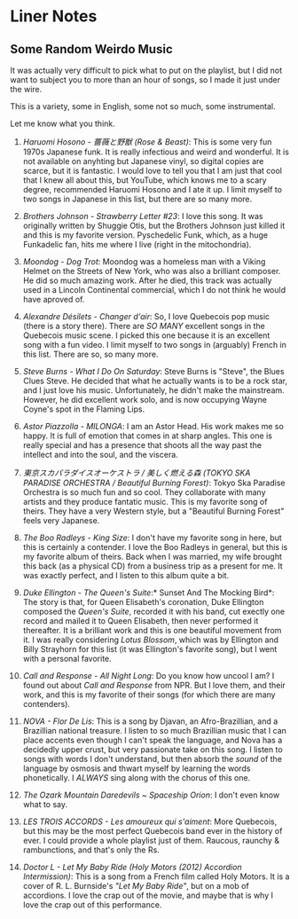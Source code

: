# Liner Notes

## Some Random Weirdo Music

It was actually very difficult to pick what to put on the playlist, but I did not want to subject you to
more than an hour of songs, so I made it just under the wire.

This is a variety, some in English, some not so much, some instrumental.

Let me know what you think.

1. *Haruomi Hosono - 薔薇と野獣 (Rose & Beast)*: This is some very fun 1970s Japanese funk. It is really infectious and weird and wonderful. It is not available on
anyhting but Japanese vinyl, so digital copies are scarce, but it is fantastic. I would love to tell you that I am just that cool that I knew all about this, but YouTube, which knows me to a scary
degree, recommended Haruomi Hosono and I ate it up. I limit myself to two songs in Japanese in this list, but there are so many more.

2. *Brothers Johnson - Strawberry Letter #23*: I love this song. It was originally written by Shuggie Otis, but the Brothers Johnson just killed it and this is
my favorite version. Pyschedelic Funk, which, as a huge Funkadelic fan, hits me where I live (right in the mitochondria).

3. *Moondog - Dog Trot*: Moondog was a homeless man with a Viking Helmet on the Streets of New York, who was also a brilliant composer. He did
so much amazing work. After he died, this track was actually used in a Lincoln Continental commercial, which I do not
think he would have aproved of.

4. *Alexandre Désilets - Changer d'air*: So, I love Quebecois pop music (there is a story there). There are *SO MANY* excellent songs in the Quebecois music
scene. I picked this one because it is an excellent song with a fun video. I limit myself to two songs in (arguably) French in this list. There are so, so many more.

5. *Steve Burns - What I Do On Saturday*: Steve Burns is "Steve", the Blues Clues Steve. He decided that what he actually wants is to be a rock star, and I
just love his music. Unfortunately, he didn't make the mainstream. However, he did excellent work solo, and is now
occupying Wayne Coyne's spot in the Flaming Lips.

6. *Astor Piazzolla - MILONGA*: I am an Astor Head. His work makes me so happy. It is full of emotion that comes in at sharp angles. This one is really
special and has a presence that shoots all the way past the intellect and into the soul, and the viscera.

7. *東京スカパラダイスオーケストラ / 美しく燃える森 (TOKYO SKA PARADISE ORCHESTRA / Beautiful Burning Forest)*: Tokyo Ska
Paradise Orchestra is so much fun and so cool. They collaborate with many artists and they produce fantatic music. This
is my favorite song of theirs. They have a very Western style, but a "Beautiful Burning Forest" feels very Japanese.

8. *The Boo Radleys - King Size*: I don't have my favorite song in here, but this is certainly a contender. I love the Boo Radleys in general, but
this is my favorite album of theirs. Back when I was married, my wife brought this back (as a physical CD) from a
business trip as a present for me. It was exactly perfect, and I listen to this album quite a bit.

9. *Duke Ellington - The Queen's Suite*:* Sunset And The Mocking Bird*: The story is that, for Queen Elisabeth's coronation,
Duke Ellington composed the _Queen's Suite_, recorded it with his band, cut exectly one record and mailed it to Queen Elisabeth, then never performed it thereafter. It is a brilliant work and this is one beautiful movement from it. I was really considering _Lotus Blossom_, which was by Ellington and Billy Strayhorn for this list (it was Ellington's favorite song), but I went with a personal favorite.

10. *Call and Response - All Night Long*: Do you know how uncool I am? I found out about _Call and Response_ from NPR.
But I love them, and their work, and this is my favorite of their songs (for which there are many contenders).

11. *NOVA - Flor De Lis*: This is a song by Djavan, an Afro-Brazillian, and a Brazillian national treasure. I listen to
so much Brazillian music that I can place accents even though I can't speak the language, and Nova has a decidedly
upper crust, but very passionate take on this song. I listen to songs with words I don't understand, but then absorb
the _sound_ of the language by osmosis and thwart myself by learning the words phonetically. I *ALWAYS* sing along with the
chorus of this one.

12. *The Ozark Mountain Daredevils ~ Spaceship Orion*: I don't even know what to say.

13. *LES TROIS ACCORDS - Les amoureux qui s'aiment*: More Quebecois, but this may be the most perfect Quebecois band ever
in the history of ever. I could provide a whole playlist just of them. Raucous, raunchy & rambunctions, and that's only
the Rs.

14. *Doctor L - Let My Baby Ride (Holy Motors (2012) Accordion Intermission)*: This is a song from a French film called Holy Motors.
It is a cover of R. L. Burnside's _"Let My Baby Ride"_, but on a mob of accordions. I love the crap out of the movie, and
maybe that is why I love the crap out of this performance.



